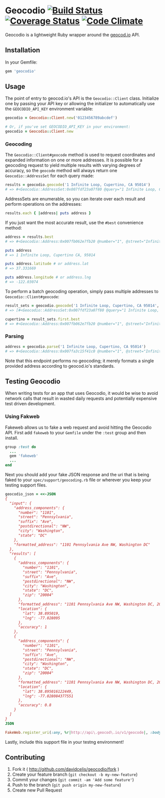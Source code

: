 # Geocodio [![Build Status](https://travis-ci.org/davidcelis/geocodio.png?branch=master)](https://travis-ci.org/davidcelis/geocodio) [![Coverage Status](https://coveralls.io/repos/davidcelis/geocodio/badge.png)](https://coveralls.io/r/davidcelis/geocodio) [![Code Climate](https://codeclimate.com/github/davidcelis/geocodio.png)](https://codeclimate.com/github/davidcelis/geocodio)

Geocodio is a lightweight Ruby wrapper around the [geocod.io][geocod.io] API.

## Installation

In your Gemfile:

```ruby
gem 'geocodio'
```

## Usage

The point of entry to geocod.io's API is the `Geocodio::Client` class. Initialize
one by passing your API key or allowing the initializer to automatically use
the `GEOCODIO_API_KEY` environment variable:

```ruby
geocodio = Geocodio::Client.new('0123456789abcdef')

# Or, if you've set GEOCODIO_API_KEY in your environment:
geocodio = Geocodio::Client.new
```

### Geocoding

The `Geocodio::Client#geocode` method is used to request coordinates and expanded information on one or more addresses. It is possible for a geocoding request to yield multiple results with varying degrees of accuracy, so the `geocode` method will always return one `Geocodio::AddressSet` for each query made:

```ruby
results = geocodio.geocode('1 Infinite Loop, Cupertino, CA 95014')
# => #<Geocodio::AddressSet:0x007fdf23a07f80 @query="1 Infinite Loop, Cupertino, CA 95014", @addresses=[...]>
```

AddressSets are enumerable, so you can iterate over each result and perform operations on the addresses:

```ruby
results.each { |address| puts address }
```

If you just want the most accurate result, use the `#best` convenience method:

```ruby
address = results.best
# => #<Geocodio::Address:0x007fb062e7fb20 @number="1", @street="Infinite", @suffix="Loop", @city="Monta Vista", @state="CA", @zip="95014", @latitude=37.331669, @longitude=-122.03074, @accuracy=1, @formatted_address="1 Infinite Loop, Monta Vista CA, 95014">

puts address
# => 1 Infinite Loop, Cupertino CA, 95014

puts address.latitude # or address.lat
# => 37.331669

puts address.longitude # or address.lng
# => -122.03074
```

To perform a batch geocoding operation, simply pass multiple addresses to `Geocodio::Client#geocode`:

```ruby
result_sets = geocodio.geocode('1 Infinite Loop, Cupertino, CA 95014', '54 West Colorado Boulevard, Pasadena, CA 91105')
# => [#<Geocodio::AddressSet:0x007fdf23a07f80 @query="1 Infinite Loop, Cupertino, CA 95014", @addresses=[...]>, #<Geocodio::AddressSet:0x007fdf23a07f80 @query="54 West Colorado Boulevard, Pasadena, CA 91105", @addresses=[...]>]

cupertino = result_sets.first.best
# => #<Geocodio::Address:0x007fb062e7fb20 @number="1", @street="Infinite", @suffix="Loop", @city="Monta Vista", @state="CA", @zip="95014", @latitude=37.331669, @longitude=-122.03074, @accuracy=1, @formatted_address="1 Infinite Loop, Monta Vista CA, 95014">
```

### Parsing

```ruby
address = geocodio.parse('1 Infinite Loop, Cupertino, CA 95014')
# => #<Geocodio::Address:0x007fa3c15f41c0 @number="1", @street="Infinite", @suffix="Loop", @city="Cupertino", @state="CA", @zip="95014", @accuracy=nil, @formatted_address="1 Infinite Loop, Cupertino CA, 95014">
```

Note that this endpoint performs no geocoding; it merely formats a single provided address according to geocod.io's standards.


## Testing Geocodio
When writing tests for an app that uses Geocodio, it would be wise to avoid network calls that result in wasted daily requests and potentially expensive test driven development.

### Using Fakweb
Fakeweb allows us to fake a web request and avoid hitting the Geocodio API. First add ```fakeweb``` to your ```Gemfile``` under the ```:test``` group and then install.

```ruby
group :test do
  ...
  gem 'fakeweb'
  ...
end
```

Next you should add your fake JSON response and the uri that is being faked to your ```spec/support/geocoding.rb``` file or wherever you keep your testing support files.

```ruby
geocodio_json = <<-JSON
{
  "input": {
    "address_components": {
      "number": "1101",
      "street": "Pennsylvania",
      "suffix": "Ave",
      "postdirectional": "NW",
      "city": "Washington",
      "state": "DC"
    },
    "formatted_address": "1101 Pennsylvania Ave NW, Washington DC"
  },
  "results": [
    {
      "address_components": {
        "number": "1101",
        "street": "Pennsylvania",
        "suffix": "Ave",
        "postdirectional": "NW",
        "city": "Washington",
        "state": "DC",
        "zip": "20004"
      },
      "formatted_address": "1101 Pennsylvania Ave NW, Washington DC, 20004",
      "location": {
        "lat": 38.895019,
        "lng": -77.028095
      },
      "accuracy": 1
    },
    {
      "address_components": {
        "number": "1101",
        "street": "Pennsylvania",
        "suffix": "Ave",
        "postdirectional": "NW",
        "city": "Washington",
        "state": "DC",
        "zip": "20004"
      },
      "formatted_address": "1101 Pennsylvania Ave NW, Washington DC, 20004",
      "location": {
        "lat": 38.895016122449,
        "lng": -77.028084377551
      },
      "accuracy": 0.8
    }
  ]
}
JSON

FakeWeb.register_uri(:any, %r|http://api\.geocod\.io/v1/geocode|, :body => geocodio_json)
```

Lastly, include this support file in your testng environment!


## Contributing

1. Fork it ( http://github.com/davidcelis/geocodio/fork )
2. Create your feature branch (`git checkout -b my-new-feature`)
3. Commit your changes (`git commit -am 'Add some feature'`)
4. Push to the branch (`git push origin my-new-feature`)
5. Create new Pull Request

[geocod.io]: http://geocod.io/
